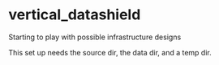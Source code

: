 vertical_datashield
===================

Starting to play with possible infrastructure designs


This set up needs the source dir, the data dir, and a temp dir.